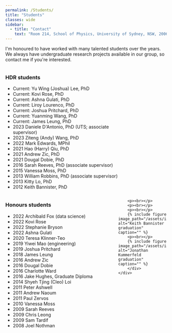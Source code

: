 ```yaml
---
permalink: /Students/
title: "Students"
classes: wide
sidebar:
  - title: "Contact"
    text: "Room 214, School of Physics, University of Sydney, NSW, 2006"
---
```


I'm honoured to have worked with many talented students over the years. We always have undergraduate research projects available in our group, so contact me if you're interested.
<html>
 <head>
    <style>
    {
        box-sizing: border-box;
    }
    /* Set additional styling options for the columns*/
    .column {
    float: left;
    width: 70%;
    }
    /* Set width length for the left, right and middle columns */
    .left {
    width: 70%;
    }
    .right {
    width: 30%;
    }
    .row:after {
    content: "";
    display: table;
    clear: both;
    }
    </style>
 </head>
 <body>
    <div class="row">
        <div class="column left">
           <h3>HDR students</h3>
              <ul>
                 <li>Current:        Yu Wing (Joshua) Lee, PhD</li> 
                 <li>Current:        Kovi Rose, PhD</li>
                 <li>Current:        Ashna Gulati, PhD</li>
                 <li>Current:        Liroy Lourenco, PhD</li>
                 <li>Current: 	     Joshua Pritchard, PhD</li>
                 <li>Current: 	     Yuanming Wang, PhD</li>
                 <li>Current: 	     James Leung, PhD</li>
                 <li>2023 	     Daniele D'Antonio, PhD (UTS; associate supervisor)</li>
                 <li>2023 	     Ziteng (Andy) Wang, PhD</li>
                 <li>2022 	     Mark Edwards, MPhil</li>
                 <li>2021 	     Hao (Harry) Qiu, PhD</li>
                 <li>2021 	     Andrew Zic, PhD</li>
                 <li>2021 	     Dougal Dobie, PhD</li>
                 <li>2016		Sarah Reeves, PhD (associate supervisor)</li>
                 <li>2015	Vanessa Moss, PhD</li>
                 <li>2013    William Robbins, PhD (associate supervisor)</li>
                 <li>2013    Kitty Lo, PhD </li>
                 <li>2012    Keith Bannister, PhD </li>
              </ul>
          </div>
        <div class="column left" >
              <h3>Honours students</h3>
              <ul>
                  <li>2022        Archibald Fox (data science)</li>
                  <li>2022        Kovi Rose </li>
                  <li>2022        Stephanie Bryson </li>
                  <li>2022        Ashna Gulati </li>
                  <li>2020       Teresa Klinner-Teo </li>
                  <li>2019 	     Yiwei Mao (engineering)</li>
                  <li>2019 	     Joshua Pritchard</li>
                  <li>2018 	     James Leung</li>
                  <li>2016 	     	   Andrew Zic</li>
                  <li>2016	 	  Dougal Dobie</li>
                  <li>2016	  	 Charlotte Ward</li>
                  <li>2016	 	   Jake Hughes, Graduate Diploma</li>
                  <li>2014	Shyeh Tjing (Cleo) Loi</li>
                  <li>2011   Peter Ashwell</li>
                  <li>2011   Andrew Naoum</li>
                  <li>2011	 Paul Zervos</li>
                  <li>2010   Vanessa Moss</li>
                  <li>2009   Sarah Reeves</li>
                  <li>2009   Chris Leong</li>
                  <li>2009	 Sam Tardif</li>
                  <li>2008   Joel Nothman</li>
              </ul>
        </div>
        <div class="column right" >
     
          
          
        <p><br></p>
        <p><br></p>
        <p><br></p>
        {% include figure image_path="/assets/images/graduation.jpg" alt="Keith Bannister graduation" caption="" %}
        <p><br></p>
        {% include figure image_path="/assets/images/student_jono.jpg" alt="Jonathan Kummerfeld graduation" caption="" %}
        </div>
    </div>
 </body>
</html>
